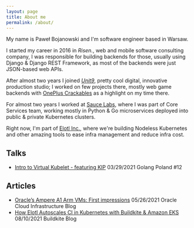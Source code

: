 ```yaml
---
layout: page
title: About me
permalink: /about/
---
```


My name is Paweł Bojanowski and I'm software engineer based in Warsaw.

I started my career in 2016 in *Risen.*, web and mobile software consulting company, I was responsible for building backends for those, usually using Django & Django REST Framework, as most of the backends were just JSON-based web APIs.

After almost two years I joined [*Unit9*](https://unit9.com), pretty cool digital, innovative production studio; I worked on few projects there, mostly web game backends with [OnePlus Crackables](https://www.unit9.com/project/oneplus-crackables/) as a highlight on my time there.

For almost two years I worked at [Sauce Labs](https://www.saucelabs.com), where I was part of Core Services team, working mostly in Python & Go microservices deployed into public & private Kubernetes clusters.

Right now, I'm part of [Elotl Inc.](https://elotl.co), where we're building Nodeless Kubernetes and other amazing tools to ease infra management and reduce infra cost.


## Talks
- [Intro to Virtual Kubelet - featuring KIP](https://www.youtube.com/watch?v=YY6Ntsfpdq8) 03/29/2021 Golang Poland #12

## Articles
- [Oracle’s Ampere A1 Arm VMs: First impressions](https://blogs.oracle.com/cloud-infrastructure/oracles-ampere-a1-arm-vms-first-impressions) 05/26/2021 Oracle Cloud Infrastructure Blog
- [How Elotl Autoscales CI in Kubernetes with Buildkite & Amazon EKS](https://buildkite.com/blog/autoscaling-buildkite-kubernetes-cluster) 08/10/2021 Buildkite Blog
